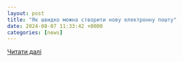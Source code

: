 ```yaml
---
layout: post
title: "Як швидко можна створити нову електронну пошту"
date: 2024-08-07 11:33:42 +0000
categories: [news]
---
```


[Читати далі](https://www.ukr.net/news/details/technologies/106068053.html)
